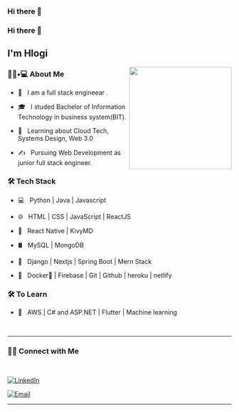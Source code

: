### Hi there 👋
### Hi there 👋<h2> I'm Hlogi</h2>

<img align='right' src="https://media.giphy.com/media/M9gbBd9nbDrOTu1Mqx/giphy.gif" width="230">

<h3> 👨🏻•💻 About Me </h3>



- 🤔 &nbsp; I am a full stack engineear .

- 🎓 &nbsp; I studed Bachelor of Information Technology in business system(BIT).

- 🌱 &nbsp; Learning about Cloud Tech, Systems Design, Web 3.0 

- ✍️ &nbsp; Pursuing Web Development as junior full stack engineer.



<h3>🛠 Tech Stack</h3>



- 💻 &nbsp; Python | Java | Javascript

- 🌐 &nbsp; HTML | CSS | JavaScript | ReactJS

- 📱 &nbsp; React Native | KivyMD 

- 🛢 &nbsp; MySQL | MongoDB 

- 🧰 &nbsp; Django | Nextjs | Spring Boot | Mern Stack 

- 🔧 &nbsp; Docker🐳 | Firebase | Git | Github | heroku | netlify


<h3>🛠 To Learn</h3>

- 🔧 &nbsp; AWS | C# and ASP.NET | Flutter | Machine learning 


<br>

<hr>


<h3> 🤝🏻 Connect with Me </h3>

<br>



<p align="center">



<a href="https://za.linkedin.com/in/lehlogonolo-mahlakoana-94964b20a"><img alt="LinkedIn" src="https://img.shields.io/badge/LinkedIn-lehlogonolo%20Mahlakoana-blue?style=flat-square&logo=linkedin"></a>



<a href="mailto:Mahlakonana.Lehlogonolo@gmail.com"><img alt="Email" src="https://img.shields.io/badge/Email-Mahlakonana.Lehlogonolo@gmail.com-blue?style=flat-square&logo=gmail"></a>

</p>

<hr>



